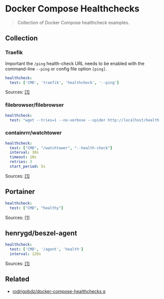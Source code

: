 # Docker Compose Healthchecks
> Collection of Docker Compose healthcheck examples.

## Collection   

### Traefik

Important the `/ping` health-check URL needs to be enabled with the command-line `--ping` or config file option `[ping]`.

```yml
healthcheck:
  test: ['CMD', 'traefik', 'healthcheck', '--ping']
```

Sources: [[1]](https://doc.traefik.io/traefik/reference/install-configuration/observability/healthcheck/)

### filebrowser/filebrowser

```yml
healthcheck:
  test: "wget --tries=1 --no-verbose --spider http://localhost/health || exit 1"
```

### containrrr/watchtower

```yml
healthcheck:
  test: ["CMD", "/watchtower", "--health-check"]
  interval: 30s
  timeout: 10s
  retries: 3
  start_period: 5s
```

Sources: [[1]](https://github.com/containrrr/watchtower/issues/1257#issuecomment-2459106937)

## Portainer

```yml
healthcheck:
  test: ["CMD", "healthy"]
```

Sources: [[1]](https://github.com/portainer/agent/blob/develop/cmd/healthy/README.md)

## henrygd/beszel-agent

```yml
healthcheck:
  test: ['CMD', '/agent', 'health']
  interval: 120s
```

Sources: [[1]](https://beszel.dev/guide/healthchecks)

## Related

- [rodrigobdz/docker-compose-healthchecks q](https://github.com/rodrigobdz/docker-compose-healthchecks)